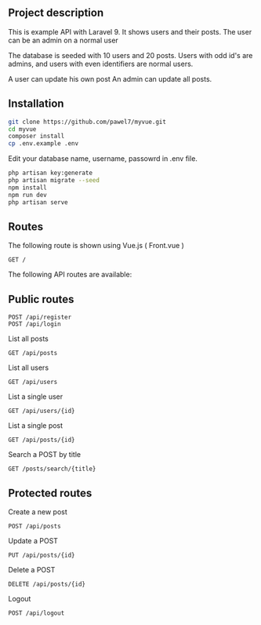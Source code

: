 ## Project description

This is example API with Laravel 9.
It shows users and their posts.
The user can be an admin on a normal user

The database is seeded with 10 users and 20 posts.
Users with odd id's are admins, and users with even identifiers are normal users.

A user can update his own post
An admin can update all posts.

## Installation

```bash
git clone https://github.com/pawel7/myvue.git
cd myvue
composer install
cp .env.example .env
```

Edit your database name, username, passowrd in .env file.

```bash
php artisan key:generate
php artisan migrate --seed
npm install
npm run dev
php artisan serve 
```

## Routes

The following route is shown using Vue.js ( Front.vue )
```
GET /
```

The following API routes are available:

## Public routes

```
POST /api/register
POST /api/login
```

List all posts
```
GET /api/posts
```

List all users
```
GET /api/users
```

List a single user
```
GET /api/users/{id}
```

List a single post
```
GET /api/posts/{id}
```
Search a POST by title
```
GET /posts/search/{title}
```

## Protected routes

Create a new post
```
POST /api/posts
```
   
Update a POST 
```
PUT /api/posts/{id}
```

Delete a POST    
```
DELETE /api/posts/{id}
```        

Logout
```
POST /api/logout
```

